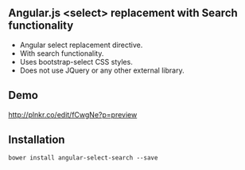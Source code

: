 Angular.js \<select\> replacement with Search functionality
--------------------------------------------------------

- Angular select replacement directive.
- With search functionality.
- Uses bootstrap-select CSS styles.
- Does not use JQuery or any other external library.

Demo
----
http://plnkr.co/edit/fCwgNe?p=preview

Installation
------------
`bower install angular-select-search --save`
